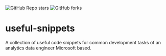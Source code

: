 ![GitHub Repo stars](https://img.shields.io/github/stars/alisonpezzott/useful-snippets?style=flat&color=yellow&link=https%3A%2F%2Fgithub.com%2Falisonpezzott%2Fuseful-snippets%2Fblob%2Fmain%2F)
![GitHub forks](https://img.shields.io/github/forks/alisonpezzott/useful-snippets?style=flat&color=blue&link=https%3A%2F%2Fgithub.com%2Falisonpezzott%2Fuseful-snippets%2Fedit%2Fmain%2F)   

# useful-snippets
A collection of useful code snippets for common development tasks of an analytics data engineer Microsoft based.  
